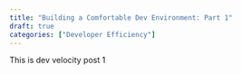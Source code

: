 ```yaml
---
title: "Building a Comfortable Dev Environment: Part 1"
draft: true
categories: ["Developer Efficiency"]
---
```


This is dev velocity post 1
